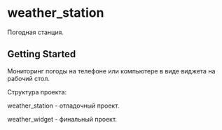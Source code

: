 # weather_station

Погодная станция.

## Getting Started

Мониторинг погоды на телефоне или компьютере в виде виджета на рабочий стол.

Структура проекта:

weather_station - отладочный проект.

weather_widget - финальный проект.

